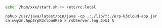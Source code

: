 

```sh
echo  /hom/xxx/start.sh >> /etc/rc.local
```



```shell
nohup /usr/java/latest/bin/java -cp .:./lib/*:./erp-k3cloud-app.jar cn.wwyzn.AppErpK3cloudRsb > rsbServer.log 2>&1 &
```

